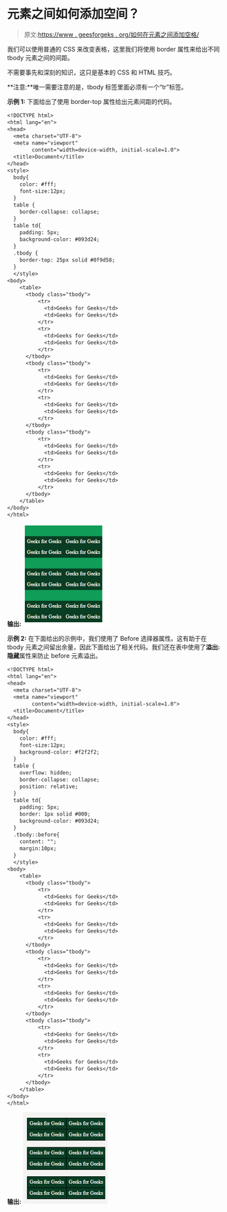 # 元素之间如何添加空间？

> 原文:[https://www . geesforgeks . org/如何在元素之间添加空格/](https://www.geeksforgeeks.org/how-to-add-space-between-elements/)

我们可以使用普通的 CSS 来改变表格，这里我们将使用 border 属性来给出不同 tbody 元素之间的间距。

不需要事先和深刻的知识，这只是基本的 CSS 和 HTML 技巧。

**注意:**唯一需要注意的是，tbody 标签里面必须有一个“tr”标签。

**示例 1:** 下面给出了使用 border-top 属性给出元素间距的代码。

```htmlhtml
<!DOCTYPE html>
<html lang="en">
<head>
  <meta charset="UTF-8">
  <meta name="viewport" 
        content="width=device-width, initial-scale=1.0">
  <title>Document</title>
</head>
<style>
  body{
    color: #fff;
    font-size:12px;
  }
  table {
    border-collapse: collapse;
  }
  table td{
    padding: 5px;
    background-color: #093d24;
  }
  .tbody {
    border-top: 25px solid #0f9d58;
  }
  </style>
<body>
    <table>
      <tbody class="tbody">
          <tr>
            <td>Geeks for Geeks</td>
            <td>Geeks for Geeks</td>
          </tr>
          <tr>
            <td>Geeks for Geeks</td>
            <td>Geeks for Geeks</td>
          </tr>
      </tbody>
      <tbody class="tbody">
          <tr>
            <td>Geeks for Geeks</td>
            <td>Geeks for Geeks</td>
          </tr>
          <tr>
            <td>Geeks for Geeks</td>
            <td>Geeks for Geeks</td>
          </tr>
      </tbody>
      <tbody class="tbody">
          <tr>
            <td>Geeks for Geeks</td>
            <td>Geeks for Geeks</td>
          </tr>
          <tr>
            <td>Geeks for Geeks</td>
            <td>Geeks for Geeks</td>
          </tr>
      </tbody>
    </table>
</body>
</html>
```

**输出:**
![](img/7dcf361f88f419db1974617fc985011d.png)

**示例 2:** 在下面给出的示例中，我们使用了 Before 选择器属性。这有助于在 tbody 元素之间留出余量，因此下面给出了相关代码。我们还在表中使用了**溢出:隐藏**属性来防止 before 元素溢出。

```htmlhtml
<!DOCTYPE html>
<html lang="en">
<head>
  <meta charset="UTF-8">
  <meta name="viewport" 
        content="width=device-width, initial-scale=1.0">
  <title>Document</title>
</head>
<style>
  body{
    color: #fff;
    font-size:12px;
    background-color: #f2f2f2;
  }
  table {
    overflow: hidden;
    border-collapse: collapse;
    position: relative;
  }
  table td{
    padding: 5px;
    border: 1px solid #000;
    background-color: #093d24;
  }
  .tbody::before{
    content: "";
    margin:10px;
  }
  </style>
<body>
    <table>
      <tbody class="tbody">
          <tr>
            <td>Geeks for Geeks</td>
            <td>Geeks for Geeks</td>
          </tr>
          <tr>
            <td>Geeks for Geeks</td>
            <td>Geeks for Geeks</td>
          </tr>
      </tbody>
      <tbody class="tbody">
          <tr>
            <td>Geeks for Geeks</td>
            <td>Geeks for Geeks</td>
          </tr>
          <tr>
            <td>Geeks for Geeks</td>
            <td>Geeks for Geeks</td>
          </tr>
      </tbody>
      <tbody class="tbody">
          <tr>
            <td>Geeks for Geeks</td>
            <td>Geeks for Geeks</td>
          </tr>
          <tr>
            <td>Geeks for Geeks</td>
            <td>Geeks for Geeks</td>
          </tr>
      </tbody>
    </table>
</body>
</html>
```

**输出:**
![](img/9b996d8c1cf9ef95f45417544a37b274.png)